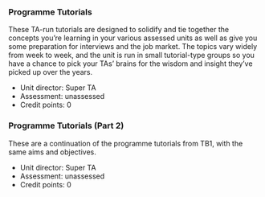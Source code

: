 ### Programme Tutorials

These TA-run tutorials are designed to solidify and tie together the concepts you’re learning in your various assessed units as well as 
give you some preparation for interviews and the job market. The topics vary widely from week to week, and the unit is run in small 
tutorial-type groups so you have a chance to pick your TAs’ brains for the wisdom and insight they’ve picked up 
over the years.
- Unit director: Super TA 
- Assessment: unassessed
- Credit points: 0

### Programme Tutorials (Part 2)

These are a continuation of the programme tutorials from TB1, with the same aims and objectives.
- Unit director: Super TA 
- Assessment: unassessed
- Credit points: 0
